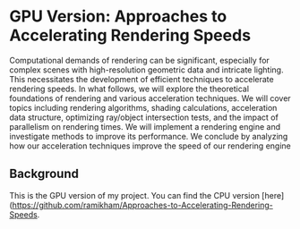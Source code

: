 # GPU Version: Approaches to Accelerating Rendering Speeds
Computational demands of rendering can be significant, especially for complex scenes with high-resolution geometric data and intricate lighting. This necessitates the development of efficient techniques to accelerate rendering speeds. In what follows, we will explore the theoretical foundations of rendering and various acceleration techniques. We will cover topics including rendering algorithms, shading calculations, acceleration data structure, optimizing ray/object intersection tests, and the impact of parallelism on rendering times. We will implement a rendering engine and investigate methods to improve its performance. We conclude by analyzing how our acceleration techniques improve the speed of our rendering engine

## Background 
This is the GPU version of my project. You can find the CPU version [here](https://github.com/ramikham/Approaches-to-Accelerating-Rendering-Speeds.

